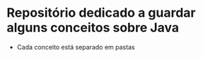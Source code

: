 # Repositório dedicado a guardar alguns conceitos sobre Java
- Cada conceito está separado em pastas
